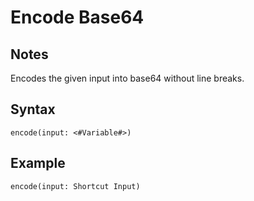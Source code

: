 # Encode Base64
## Notes
Encodes the given input into base64 without line breaks.
## Syntax
```
encode(input: <#Variable#>)
```
## Example
```
encode(input: Shortcut Input)
```